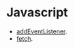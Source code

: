 # Javascript

* [addEventListener](https://github.com/TobiasBrage/kodebibliotek/tree/master/javascript/addeventlistener.md).
* [fetch](https://github.com/TobiasBrage/kodebibliotek/tree/master/javascript/fetch.md).